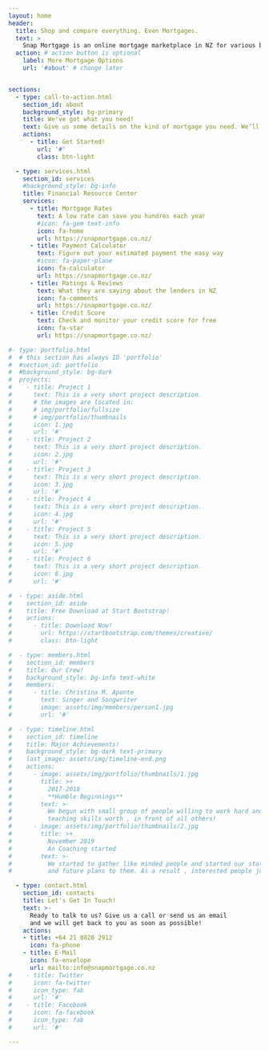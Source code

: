 ```yaml
---
layout: home
header:
  title: Shop and compare everything. Even Mortgages.
  text: >
    Snap Mortgage is an online mortgage marketplace in NZ for various borrowing needs. We are an online mortgage marketplace for various financial borrowing needs including home purchase, home refinance, equity mortgage and more.
  action: # action button is optional
    label: More Mortgage Options
    url: '#about' # change later


sections:
  - type: call-to-action.html
    section_id: about
    background_style: bg-primary
    title: We've got what you need!
    text: Give us some details on the kind of mortgage you need. We’ll send your request out to our NZ lender network, and within seconds, you’ll see competing offers.
    actions:
      - title: Get Started!
        url: '#'
        class: btn-light

  - type: services.html
    section_id: services
    #background_style: bg-info
    title: Financial Resource Center
    services:
      - title: Mortgage Rates
        text: A low rate can save you hundres each year
        #icon: fa-gem text-info
        icon: fa-home
        url: https://snapmortgage.co.nz/
      - title: Payment Calculator
        text: Figure out your estimated payment the easy way
        #icon: fa-paper-plane
        icon: fa-calculator
        url: https://snapmortgage.co.nz/
      - title: Ratings & Reviews
        text: What they are saying about the lenders in NZ
        icon: fa-comments
        url: https://snapmortgage.co.nz/
      - title: Credit Score
        text: Check and monitor your credit score for free
        icon: fa-star
        url: https://snapmortgage.co.nz/

#- type: portfolio.html
#  # this section has always ID 'portfolio'
#  #section_id: portfolio
#  #background_style: bg-dark
#  projects:
#    - title: Project 1
#      text: This is a very short project description.
#      # the images are located in:
#      # img/portfolio/fullsize
#      # img/portfolio/thumbnails
#      icon: 1.jpg
#      url: '#'
#    - title: Project 2
#      text: This is a very short project description.
#      icon: 2.jpg
#      url: '#'
#    - title: Project 3
#      text: This is a very short project description.
#      icon: 3.jpg
#      url: '#'
#    - title: Project 4
#      text: This is a very short project description.
#      icon: 4.jpg
#      url: '#'
#    - title: Project 5
#      text: This is a very short project description.
#      icon: 5.jpg
#      url: '#'
#    - title: Project 6
#      text: This is a very short project description.
#      icon: 6.jpg
#      url: '#'

#  - type: aside.html
#    section_id: aside
#    title: Free Download at Start Bootstrap!
#    actions:
#      - title: Download Now!
#        url: https://startbootstrap.com/themes/creative/
#        class: btn-light

#  - type: members.html
#    section_id: members
#    title: Our Crew!
#    background_style: bg-info text-white
#    members:
#      - title: Christina M. Aponte
#        text: Singer and Songwriter
#        image: assets/img/members/person1.jpg
#        url: '#'

#  - type: timeline.html
#    section_id: timeline
#    title: Major Achievements!
#    background_style: bg-dark text-primary
#    last_image: assets/img/timeline-end.png
#    actions:
#      - image: assets/img/portfolio/thumbnails/1.jpg
#        title: >+
#          2017-2018
#          **Humble Beginnings**
#        text: >-
#          We begun with small group of people willing to work hard and make our
#          teaching skills worth , in front of all others!
#      - image: assets/img/portfolio/thumbnails/2.jpg
#        title: >+
#          November 2019
#          An Coaching started
#        text: >-
#          We started to gather like minded people and started our stategies
#          and future plans to them. As a result , interested people joined us!

  - type: contact.html
    section_id: contacts
    title: Let's Get In Touch!
    text: >-
      Ready to talk to us? Give us a call or send us an email
      and we will get back to you as soon as possible!
    actions:
    - title: +64 21 0828 2912
      icon: fa-phone
    - title: E-Mail
      icon: fa-envelope
      url: mailto:info@snapmortgage.co.nz
#    - title: Twitter
#      icon: fa-twitter
#      icon_type: fab
#      url: '#'
#    - title: Facebook
#      icon: fa-facebook
#      icon_type: fab
#      url: '#'

---
```

